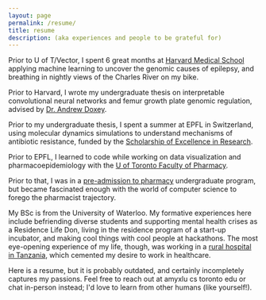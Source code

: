 ```yaml
---
layout: page
permalink: /resume/
title: resume
description: (aka experiences and people to be grateful for)
---
```


Prior to U of T/Vector, I spent 6 great months at [Harvard Medical School](https://www.scholars.hms.harvard.edu/) applying machine learning to uncover the genomic causes of epilepsy, and breathing in nightly views of the Charles River on my bike.

Prior to Harvard, I wrote my undergraduate thesis on interpretable convolutional neural networks and femur growth plate genomic regulation, advised by [Dr. Andrew Doxey](http://doxey.uwaterloo.ca/index.html).

Prior to my undergraduate thesis, I spent a summer at EPFL in Switzerland, using molecular dynamics simulations to understand mechanisms of antibiotic resistance, funded by the [Scholarship of Excellence in Research](https://www.epfl.ch/schools/sv/education/summer-research-program/).

Prior to EPFL, I learned to code while working on data visualization and pharmacoepidemiology with the [U of Toronto Faculty of Pharmacy](https://pharmacy.utoronto.ca/users/cadarette-s/).

Prior to that, I was in a [pre-admission to pharmacy](https://uwaterloo.ca/pharmacy/future-students/conditional-admission-pharmacy-cap) undergraduate program, but became fascinated enough with the world of computer science to forego the pharmacist trajectory.

My BSc is from the University of Waterloo. My formative experiences here include befriending diverse students and supporting mental health crises as a Residence Life Don, living in the residence program of a start-up incubator, and making cool things with cool people at hackathons. The most eye-opening experience of my life, though, was working in a [rural hospital in Tanzania](https://www.flickr.com/photos/mediciconlafrica/sets/72157632578798992/), which cemented my desire to work in healthcare.

Here is a resume, but it is probably outdated, and certainly incompletely captures my passions. Feel free to reach out at amyxlu <at> cs <dot> toronto <dot> edu or chat in-person instead; I'd love to learn from other humans (like yourself!).
